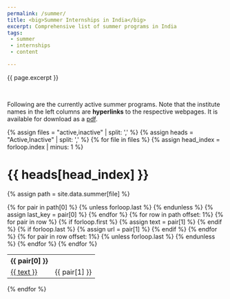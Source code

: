 ```yaml
---
permalink: /summer/
title: <big>Summer Internships in India</big>
excerpt: Comprehensive list of summer programs in India
tags:
 - summer
 - internships
 - content

---
```


<span class="excerpt">{{ page.excerpt }}</span>

<br>

Following are the currently active summer programs. Note that the institute names in the left columns are **hyperlinks** to the respective webpages. It is available for download as a [pdf](/_pages/summer.pdf).

{% assign files = "active,inactive" | split: ',' %}
{% assign heads = "Active,Inactive" | split: ',' %}
{% for file in files %}
{% assign head_index = forloop.index | minus: 1 %}

# {{ heads[head_index] }}

{% assign path = site.data.summer[file] %}
<table class="sortable">
<tr>
{% for pair in path[0] %}
{% unless forloop.last %}
<th align="center">{{ pair[0] }}</th>
{% endunless %}
{% assign last_key = pair[0] %}
{% endfor %}
</tr>
{% for row in path offset: 1%}
<tr>
{% for pair in row %}
{% if forloop.first %}
{% assign text = pair[1] %}
{% endif %}
{% if forloop.last %}
{% assign url = pair[1] %}
{% endif %}
{% endfor %}
<td><a href="{{ url }}">{{ text }}</a></td>
{% for pair in row offset: 1%}
{% unless forloop.last %}
<td align="center">{{ pair[1] }}</td>
{% endunless %}
{% endfor %}
</tr>
{% endfor %}
</table>
{% endfor %}
